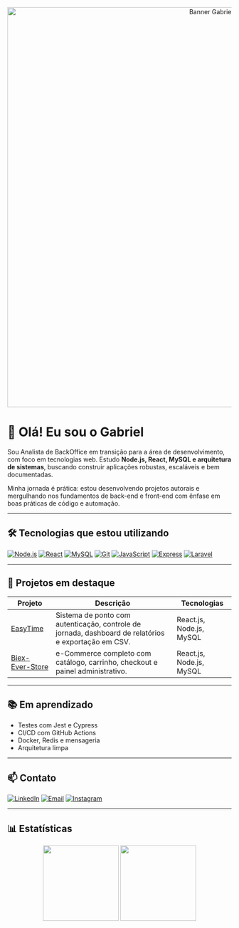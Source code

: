 <p align="center">
  <img src="https://github.com/oficialgabriell/github-profile-assets/blob/main/Banner%20github.png" alt="Banner Gabriel" width="900"/>
</p>


# 👋 Olá! Eu sou o Gabriel

Sou Analista de BackOffice em transição para a área de desenvolvimento, com foco em tecnologias web. Estudo **Node.js, React, MySQL e arquitetura de sistemas**, buscando construir aplicações robustas, escaláveis e bem documentadas.

Minha jornada é prática: estou desenvolvendo projetos autorais e mergulhando nos fundamentos de back-end e front-end com ênfase em boas práticas de código e automação.

---

## 🛠️ Tecnologias que estou utilizando

[![Node.js](https://img.shields.io/badge/Node.js-43853D?style=flat-square&logo=node-dot-js&logoColor=white)](https://nodejs.org/)
[![React](https://img.shields.io/badge/React-20232A?style=flat-square&logo=react&logoColor=61DAFB)](https://react.dev/)
[![MySQL](https://img.shields.io/badge/MySQL-4479A1?style=flat-square&logo=mysql&logoColor=white)](https://www.mysql.com/)
[![Git](https://img.shields.io/badge/Git-F05032?style=flat-square&logo=git&logoColor=white)](https://git-scm.com/)
[![JavaScript](https://img.shields.io/badge/JavaScript-F7DF1E?style=flat-square&logo=javascript&logoColor=black)](https://developer.mozilla.org/pt-BR/docs/Web/JavaScript)
[![Express](https://img.shields.io/badge/Express.js-404D59?style=flat-square&logo=express&logoColor=white)](https://expressjs.com/)
[![Laravel](https://img.shields.io/badge/Laravel-F9322C?style=flat-square&logo=laravel&logoColor=white)](https://laravel.com/)



---

## 📌 Projetos em destaque

| Projeto | Descrição | Tecnologias |
|--------|-----------|-------------|
| [EasyTime](https://github.com/oficialgabriell/EasyTime) | Sistema de ponto com autenticação, controle de jornada, dashboard de relatórios e exportação em CSV. | React.js, Node.js, MySQL |
| [Biex-Ever-Store](https://github.com/oficialgabriell/BieX-Ever-Store) | e-Commerce completo com catálogo, carrinho, checkout e painel administrativo. | React.js, Node.js, MySQL |

---

## 📚 Em aprendizado

- Testes com Jest e Cypress  
- CI/CD com GitHub Actions  
- Docker, Redis e mensageria  
- Arquitetura limpa

---

## 📫 Contato

[![LinkedIn](https://img.shields.io/badge/-LinkedIn-0077B5?style=flat-square&logo=linkedin&logoColor=white)](https://www.linkedin.com/in/oficialgabriell)
[![Email](https://img.shields.io/badge/-Email-D14836?style=flat-square&logo=gmail&logoColor=white)](mailto:profissgabriell@email.com)
[![Instagram](https://img.shields.io/badge/-Instagram-E4405F?style=flat-square&logo=instagram&logoColor=white)](https://instagram.com/_eubiell)


---

## 📊 Estatísticas

<div align="center">
  <img height="170em" src="https://github-readme-stats.vercel.app/api?username=oficialgabriell&show_icons=true&theme=transparent&count_private=true&hide=stars"/>
  <img height="170em" src="https://github-readme-stats.vercel.app/api/top-langs/?username=oficialgabriell&layout=compact&theme=transparent"/>
</div>
